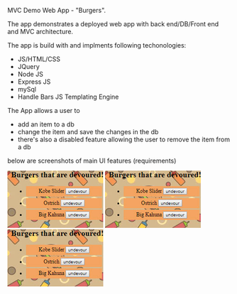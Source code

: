 MVC Demo Web App - "Burgers".

The app demonstrates a deployed web app with back end/DB/Front end and MVC architecture.

The app is build with and implments following techonologies:

- JS/HTML/CSS
- JQuery
- Node JS
- Express JS
- mySql
- Handle Bars JS Templating Engine

The App allows a user to
 
- add an item to a db
- change the item and save the changes in the db
- there's also a disabled feature allowing the user to remove the item from a db

below are screenshots of main UI features (requirements)


![alt text](./rme1.jpg)
![alt text](./rme1.jpg)
![alt text](./rme1.jpg)